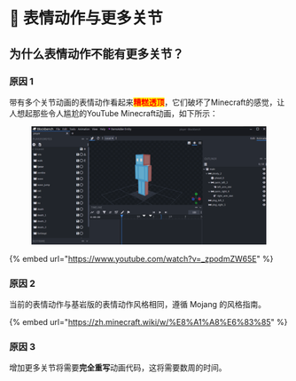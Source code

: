 # 🦴 表情动作与更多关节

## 为什么表情动作不能有更多关节？

### 原因 1

带有多个关节动画的表情动作看起来<mark style="color:red;">**糟糕透顶**</mark>，它们破坏了Minecraft的感觉，让人想起那些令人尴尬的YouTube Minecraft动画，如下所示：

<figure><img src="../.gitbook/assets/image (51).png" alt=""><figcaption></figcaption></figure>

{% embed url="https://www.youtube.com/watch?v=_zpodmZW65E" %}

### 原因 2

当前的表情动作与基岩版的表情动作风格相同，遵循 Mojang 的风格指南。

{% embed url="https://zh.minecraft.wiki/w/%E8%A1%A8%E6%83%85" %}

### 原因 3

增加更多关节将需要**完全重写**动画代码，这将需要数周的时间。
